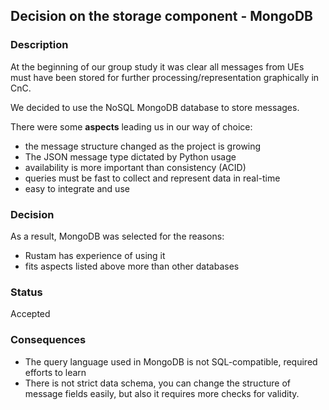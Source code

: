 ## Decision on the storage component - MongoDB

### Description

At the beginning of our group study it was clear all messages from UEs must have been stored for further processing/representation graphically in CnC.

We decided to use the NoSQL MongoDB database to store messages.

There were some **aspects** leading us in our way of choice:

- the message structure changed as the project is growing
- The JSON message type dictated by Python usage
- availability is more important than consistency (ACID)
- queries must be fast to collect and represent data in real-time
- easy to integrate and use

### Decision

As a result, MongoDB was selected for the reasons:

- Rustam has experience of using it
- fits aspects listed above more than other databases

### Status

Accepted

### Consequences

- The query language used in MongoDB is not SQL-compatible, required efforts to learn
- There is not strict data schema, you can change the structure of message fields easily, but also it requires more checks for validity.
